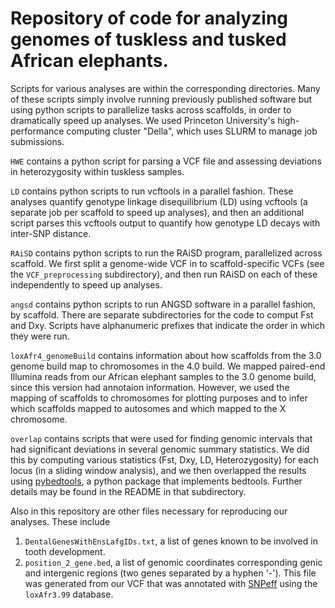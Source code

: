 # Repository of code for analyzing genomes of tuskless and tusked African elephants.

Scripts for various analyses are within the corresponding directories. Many of these scripts simply involve running previously published software but using python scripts to parallelize tasks across scaffolds, in order to dramatically speed up analyses. We used Princeton University's high-performance computing cluster "Della", which uses SLURM to manage job submissions.

`HWE` contains a python script for parsing a VCF file and assessing deviations in heterozygosity within tuskless samples.

`LD` contains python scripts to run vcftools in a parallel fashion. These analyses quantify genotype linkage disequilibrium (LD) using vcftools (a separate job per scaffold to speed up analyses), and then an additional script parses this vcftools output to quantify how genotype LD decays with inter-SNP distance.

`RAiSD` contains python scripts to run the RAiSD program, parallelized across scaffold. We first split a genome-wide VCF in to scaffold-specific VCFs (see the `VCF_preprocessing` subdirectory), and then run RAiSD on each of these independently to speed up analyses.

`angsd` contains python scripts to run ANGSD software in a parallel fashion, by scaffold. There are separate subdirectories for the code to comput Fst and Dxy. Scripts have alphanumeric prefixes that indicate the order in which they were run.

`loxAfr4_genomeBuild` contains information about how scaffolds from the 3.0 genome build map to chromosomes in the 4.0 build. We mapped paired-end Illumina reads from our African elephant samples to the 3.0 genome build, since this version had annotaion information. However, we used the mapping of scaffolds to chromosomes for plotting purposes and to infer which scaffolds mapped to autosomes and which mapped to the X chromosome.

`overlap` contains scripts that were used for finding genomic intervals that had significant deviations in several genomic summary statistics. We did this by computing various statistics (Fst, Dxy, LD, Heterozygosity) for each locus (in a sliding window analysis), and we then overlapped the results using [pybedtools](https://daler.github.io/pybedtools/), a python package that implements bedtools. Further details may be found in the README in that subdirectory.


Also in this repository are other files necessary for reproducing our analyses. These include 
1. `DentalGenesWithEnsLafgIDs.txt`, a list of genes known to be involved in tooth development.
2. `position_2_gene.bed`, a list of genomic coordinates corresponding genic and intergenic regions (two genes separated by a hyphen '-'). This file was generated from our VCF that was annotated with [SNPeff](http://pcingola.github.io/SnpEff/) using the `loxAfr3.99` database.

